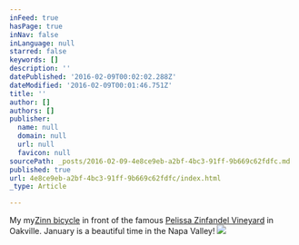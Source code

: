 ```yaml
---
inFeed: true
hasPage: true
inNav: false
inLanguage: null
starred: false
keywords: []
description: ''
datePublished: '2016-02-09T00:02:02.288Z'
dateModified: '2016-02-09T00:01:46.751Z'
title: ''
author: []
authors: []
publisher:
  name: null
  domain: null
  url: null
  favicon: null
sourcePath: _posts/2016-02-09-4e8ce9eb-a2bf-4bc3-91ff-9b669c62fdfc.md
published: true
url: 4e8ce9eb-a2bf-4bc3-91ff-9b669c62fdfc/index.html
_type: Article

---
```

My my[Zinn bicycle][0] in front of the famous [Pelissa Zinfandel Vineyard][1] in Oakville. January is a beautiful time in the Napa Valley!
![](https://the-grid-user-content.s3-us-west-2.amazonaws.com/520aedc5-ac64-44c7-9231-1102256931b4.jpg)

[0]: www.zinncycles.com%0A
[1]: http://www.oakvillewinery.com/Vineyards/